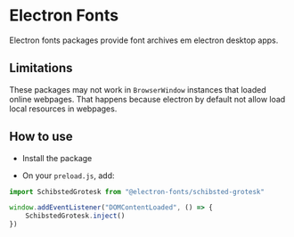 # Electron Fonts

Electron fonts packages provide font archives em electron desktop apps.

## Limitations

These packages may not work in `BrowserWindow` instances that loaded online webpages. That happens because electron by default not allow load local resources in webpages.

## How to use

* Install the package

* On your `preload.js`, add:

```ts
import SchibstedGrotesk from "@electron-fonts/schibsted-grotesk"

window.addEventListener("DOMContentLoaded", () => {
    SchibstedGrotesk.inject()
})
```